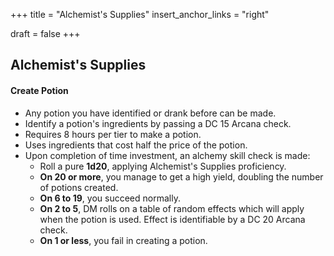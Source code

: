 +++
title = "Alchemist's Supplies"
insert_anchor_links = "right"

draft = false
+++

## Alchemist's Supplies
#### Create Potion
* Any potion you have identified or drank before can be made.
* Identify a potion's ingredients by passing a DC 15 Arcana check.
* Requires 8 hours per tier to make a potion.
* Uses ingredients that cost half the price of the potion.
* Upon completion of time investment, an alchemy skill check is made:
    - Roll a pure <b>1d20</b>, applying Alchemist's Supplies proficiency.
    - **On 20 or more**, you manage to get a high yield, doubling the number of potions created.
    - **On 6 to 19**, you succeed normally.
    - **On 2 to 5**, DM rolls on a table of random effects which will apply when the potion is used. Effect is identifiable by a DC 20 Arcana check.
    - **On 1 or less**, you fail in creating a potion.
